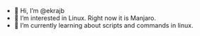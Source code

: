 - 👋 Hi, I’m @ekrajb
- 👀 I’m interested in Linux. Right now it is Manjaro.
- 🌱 I’m currently learning about scripts and commands in linux.

<!---
ekrajb/ekrajb is a ✨ special ✨ repository because its `README.md` (this file) appears on your GitHub profile.
You can click the Preview link to take a look at your changes.
--->
